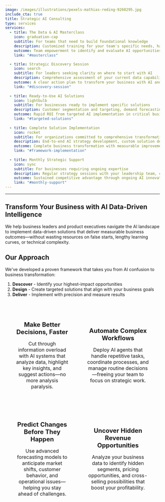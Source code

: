 ```yaml
---
image: /images/illustrations/pexels-mathias-reding-9260295.jpg
include_cta: true
title: Strategic AI Consulting
type: services
services:
  - title: The Data & AI Masterclass
    icon: graduation-cap
    subtitle: For teams that need to build foundational knowledge
    description: Customized training for your team's specific needs, hands-on experience with real business applications, and frameworks for evaluating AI opportunities.
    outcome: Team empowerment to identify and evaluate AI opportunities independently.
    link: "#masterclass"

  - title: Strategic Discovery Session
    icon: search
    subtitle: For leaders seeking clarity on where to start with AI
    description: Comprehensive assessment of your current data capabilities, identification of high-ROI AI opportunities specific to your business, and a prioritized roadmap for implementation.
    outcome: A clear action plan to transform your business with AI and data science.
    link: "#discovery-session"
    
  - title: Ready-to-Use AI Solutions
    icon: lightbulb
    subtitle: For businesses ready to implement specific solutions
    description: Customer segmentation and targeting, demand forecasting, inventory optimization, automated workflow solutions, and pricing optimization strategies.
    outcome: Rapid ROI from targeted AI implementation in critical business areas.
    link: "#targeted-solutions"
    
  - title: Complete Solution Implementation
    icon: rocket
    subtitle: For organizations committed to comprehensive transformation
    description: End-to-end AI strategy development, custom solution design and implementation, integration with existing systems, and ongoing optimization.
    outcome: Complete business transformation with measurable improvements across operations.
    link: "#framework-implementation"
    
  - title: Monthly Strategic Support
    icon: sync
    subtitle: For businesses requiring ongoing expertise
    description: Regular strategy sessions with your leadership team, continuous identification of new opportunities, and oversight of implementation initiatives.
    outcome: Sustained competitive advantage through ongoing AI innovation.
    link: "#monthly-support"
---
```


---
## Transform Your Business with AI Data-Driven Intelligence

We help business leaders and product executives navigate the AI landscape to implement data-driven solutions that deliver measurable business outcomes—without wasting resources on false starts, lengthy learning curves, or technical complexity.

## Our Approach

We've developed a proven framework that takes you from AI confusion to business transformation:

1. **Descover** - Identify your highest-impact opportunities
2. **Design** - Create targeted solutions that align with your business goals
3. **Deliver** - Implement with precision and measure results


<style>
@media screen and (max-width: 768px) {
  .mobile-friendly-table td {
    display: block;
    width: 100%;
    margin-bottom: 1.5rem;
  }
  
  .mobile-friendly-table tr {
    display: block;
  }
}
</style>

<table class="table is-fullwidth mobile-friendly-table" style="border-collapse: separate; border-spacing: 10px; border: none;">
  <tr>
    <td style="text-align: center; padding: 1.5rem; border: none;">
      <i class="fas fa-chart-line fa-3x" style="color: #0066FF; margin-bottom: 1rem;"></i>
      <h4 style="font-size: 1.25rem; font-weight: bold; margin-bottom: 0.5rem;">Make Better Decisions, Faster</h4>
      <p>Cut through information overload with AI systems that analyze data, highlight key insights, and suggest actions—no more analysis paralysis.</p>
    </td>
    <td style="text-align: center; padding: 1.5rem; border: none;">
      <i class="fas fa-tasks fa-3x" style="color: #0066FF; margin-bottom: 1rem;"></i>
      <h4 style="font-size: 1.25rem; font-weight: bold; margin-bottom: 0.5rem;">Automate Complex Workflows</h4>
      <p>Deploy AI agents that handle repetitive tasks, coordinate processes, and manage routine decisions—freeing your team to focus on strategic work.</p>
    </td>
  </tr>
  <tr>
    <td style="text-align: center; padding: 1.5rem; border: none;">
      <i class="fas fa-chart-bar fa-3x" style="color: #0066FF; margin-bottom: 1rem;"></i>
      <h4 style="font-size: 1.25rem; font-weight: bold; margin-bottom: 0.5rem;">Predict Changes Before They Happen</h4>
      <p>Use advanced forecasting models to anticipate market shifts, customer behavior, and operational issues—helping you stay ahead of challenges.</p>
    </td>
    <td style="text-align: center; padding: 1.5rem; border: none;">
      <i class="fas fa-gem fa-3x" style="color: #0066FF; margin-bottom: 1rem;"></i>
      <h4 style="font-size: 1.25rem; font-weight: bold; margin-bottom: 0.5rem;">Uncover Hidden Revenue Opportunities</h4>
      <p>Analyze your business data to identify hidden segments, pricing opportunities, and cross-selling possibilities that boost your profitability.</p>
    </td>
  </tr>
</table>